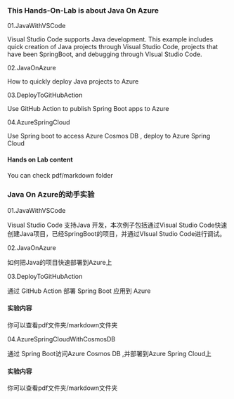 ### **This Hands-On-Lab is about Java On Azure**

01.JavaWithVSCode

Visual Studio Code supports Java development. This example includes quick creation of Java projects through Visual Studio Code, projects that have been SpringBoot, and debugging through VIsual Studio Code.

02.JavaOnAzure

How to quickly deploy Java projects to Azure

03.DeployToGitHubAction

Use GitHub Action to publish Spring Boot apps to Azure

04.AzureSpringCloud

Use Spring boot to access Azure Cosmos DB , deploy to Azure Spring Cloud


#### **Hands on Lab content**

You can check pdf/markdown folder

### **Java On Azure的动手实验**

01.JavaWithVSCode

Visual Studio Code 支持Java 开发，本次例子包括通过Visual Studio Code快速创建Java项目，已经SpringBoot的项目，并通过VIsual Studio Code进行调试。

02.JavaOnAzure

如何把Java的项目快速部署到Azure上

03.DeployToGitHubAction

通过 GitHub Action 部署 Spring Boot 应用到 Azure

#### **实验内容**

你可以查看pdf文件夹/markdown文件夹

04.AzureSpringCloudWithCosmosDB

通过 Spring Boot访问Azure Cosmos DB ,并部署到Azure Spring Cloud上

#### **实验内容**

你可以查看pdf文件夹/markdown文件夹

